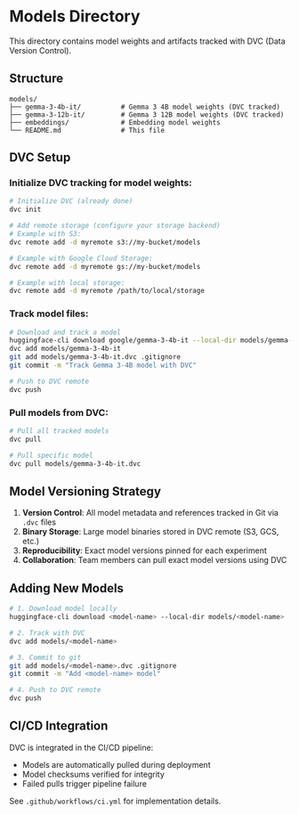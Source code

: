 # Models Directory

This directory contains model weights and artifacts tracked with DVC (Data Version Control).

## Structure

```
models/
├── gemma-3-4b-it/          # Gemma 3 4B model weights (DVC tracked)
├── gemma-3-12b-it/         # Gemma 3 12B model weights (DVC tracked)
├── embeddings/             # Embedding model weights
└── README.md               # This file
```

## DVC Setup

### Initialize DVC tracking for model weights:

```bash
# Initialize DVC (already done)
dvc init

# Add remote storage (configure your storage backend)
# Example with S3:
dvc remote add -d myremote s3://my-bucket/models

# Example with Google Cloud Storage:
dvc remote add -d myremote gs://my-bucket/models

# Example with local storage:
dvc remote add -d myremote /path/to/local/storage
```

### Track model files:

```bash
# Download and track a model
huggingface-cli download google/gemma-3-4b-it --local-dir models/gemma-3-4b-it
dvc add models/gemma-3-4b-it
git add models/gemma-3-4b-it.dvc .gitignore
git commit -m "Track Gemma 3-4B model with DVC"

# Push to DVC remote
dvc push
```

### Pull models from DVC:

```bash
# Pull all tracked models
dvc pull

# Pull specific model
dvc pull models/gemma-3-4b-it.dvc
```

## Model Versioning Strategy

1. **Version Control**: All model metadata and references tracked in Git via `.dvc` files
2. **Binary Storage**: Large model binaries stored in DVC remote (S3, GCS, etc.)
3. **Reproducibility**: Exact model versions pinned for each experiment
4. **Collaboration**: Team members can pull exact model versions using DVC

## Adding New Models

```bash
# 1. Download model locally
huggingface-cli download <model-name> --local-dir models/<model-name>

# 2. Track with DVC
dvc add models/<model-name>

# 3. Commit to git
git add models/<model-name>.dvc .gitignore
git commit -m "Add <model-name> model"

# 4. Push to DVC remote
dvc push
```

## CI/CD Integration

DVC is integrated in the CI/CD pipeline:
- Models are automatically pulled during deployment
- Model checksums verified for integrity
- Failed pulls trigger pipeline failure

See `.github/workflows/ci.yml` for implementation details.
